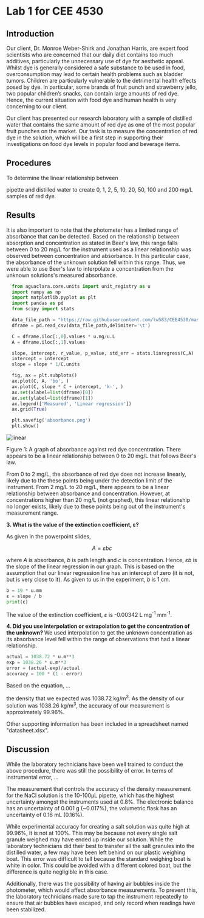 # Lab 1 for CEE 4530

## Introduction ##
Our client, Dr. Monroe Weber-Shirk and Jonathan Harris, are expert food scientists who are concerned that our daily diet contains too much additives, particularly the unnecessary use of dye for aesthetic appeal. Whilst dye is generally considered a safe substance to be used in food, overconsumption may lead to certain health problems such as bladder tumors. Children are particularly vulnerable to the detrimental health effects posed by dye. In particular, some brands of fruit punch and strawberry jello, two popular children’s snacks, can contain large amounts of red dye. Hence, the current situation with food dye and human health is very concerning to our client.

Our client has presented our research laboratory with a sample of distilled water that contains the same amount of red dye as one of the most popular fruit punches on the market. Our task is to measure the concentration of red dye in the solution, which will be a first step in supporting their investigations on food dye levels in popular food and beverage items.

## Procedures ##

To determine the linear relationship between 


pipette and distilled water to create 0, 1, 2, 5, 10, 20, 50, 100 and 200 mg/L samples of red dye.

## Results ##

It is also important to note that the photometer has a limited range of absorbance that can be detected. Based on the relationship between absorption and concentration as stated in Beer's law, this range falls between 0 to 20 mg/L for the instrument used as a linear relationship was observed between concentration and absorbance. In this particular case, the absorbance of the unknown solution fell within this range. Thus, we were able to use Beer's law to interpolate a concentration from the unknown solutions's measured absorbance.

```python
  from aguaclara.core.units import unit_registry as u
  import numpy as np
  import matplotlib.pyplot as plt
  import pandas as pd
  from scipy import stats

  data_file_path = "https://raw.githubusercontent.com/lw583/CEE4530/master/Lab1/absorbance.txt"
  dframe = pd.read_csv(data_file_path,delimiter='\t')

  C = dframe.iloc[:,0].values * u.mg/u.L
  A = dframe.iloc[:,1].values

  slope, intercept, r_value, p_value, std_err = stats.linregress(C,A)
  intercept = intercept
  slope = slope * 1/C.units

  fig, ax = plt.subplots()
  ax.plot(C, A, 'bo', )
  ax.plot(C, slope * C + intercept, 'k-', )
  ax.set(xlabel=list(dframe)[0])
  ax.set(ylabel=list(dframe)[1])
  ax.legend(['Measured', 'Linear regression'])
  ax.grid(True)

  plt.savefig('absorbance.png')
  plt.show()
```

![linear](https://raw.githubusercontent.com/lw583/CEE4530/master/absorbance.png)

Figure 1: A graph of absorbance against red dye concentration. There appears to be a linear relationship between 0 to 20 mg/L that follows Beer's law.


From 0 to 2 mg/L, the absorbance of red dye does not increase linearly, likely due to the these points being under the detection limit of the instrument. From 2 mg/L to 20 mg/L, there appears to be a linear relationship between absorbance and concentration. However, at concentrations higher than 20 mg/L (not graphed), this linear relationship no longer exists, likely due to these points being out of the instrument's measurement range.

<b> 3. What is the value of the extinction coefficient, ε? </b>

As given in the powerpoint slides,

$$ A = εbc $$

where $A$ is absorbance, $b$ is path length and $c$ is concentration. Hence, $εb$ is the slope of the linear regression in our graph. This is based on the assumption that our linear regression line has an intercept of zero (it is not, but is very close to it). As given to us in the experiment, $b$ is 1 cm.

```python
b = 19 * u.mm
ε = slope / b
print(ε)
```

The value of the extinction coefficient, $ε$ is -0.00342 L mg<sup>-1</sup> mm<sup>-1</sup>.

<b> 4. Did you use interpolation or extrapolation to get the concentration of the unknown?
</b>
We used interpolation to get the unknown concentration as its absorbance level fell within the range of observations that had a linear relationship.

```python
actual = 1038.72 * u.m**3
exp = 1038.26 * u.m**3
error = (actual-exp)/actual
accuracy = 100 * (1 - error)
```

Based on the equation, ...

the density that we expected was 1038.72 kg/m<sup>3</sup>. As the density of our solution was 1038.26 kg/m<sup>3</sup>, the accuracy of our measurement is approximately 99.96%.

Other supporting information has been included in a spreadsheet named "datasheet.xlsx".  

## Discussion ##

While the laboratory technicians have been well trained to conduct the above procedure, there was still the possibility of error. In terms of instrumental error, ...

The measurement that controls the accuracy of the density measurement for the NaCl solution is the 10-100µL pipette, which has the highest uncertainty amongst the instruments used at 0.8%. The electronic balance has an uncertainty of 0.001 g (~0.017%), the volumetric flask has an uncertainty of 0.16 mL (0.16%).

While experimental accuracy for creating a salt solution was quite high at 99.96%, it is not at 100%. This may be because not every single salt granule weighed may have ended up inside our solution. While the laboratory technicians did their best to transfer all the salt granules into the distilled water, a few may have been left behind on our plastic weighing boat. This error was difficult to tell because the standard weighing boat is white in color. This could be avoided with a different colored boat, but the difference is quite negligible in this case.

Additionally, there was the possibility of having air bubbles inside the photometer, which would affect absorbance measurements. To prevent this, the laboratory technicians made sure to tap the instrument repeatedly to ensure that air bubbles have escaped, and only record when readings have been stabilized.
